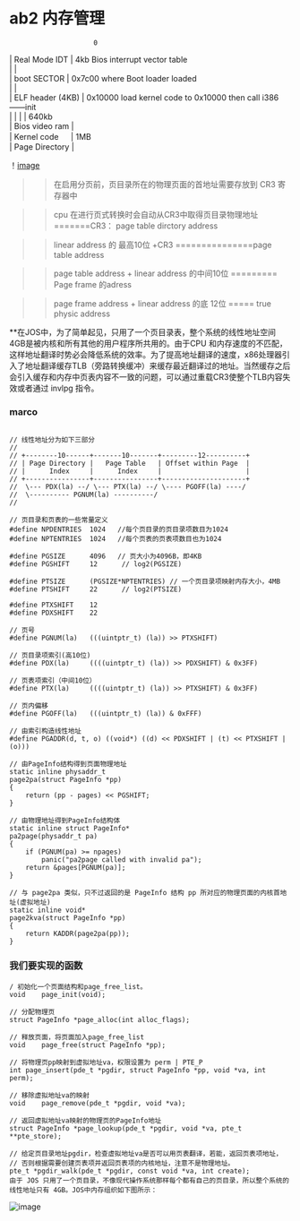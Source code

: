 # ab2 内存管理
                         0  
|  Real Mode IDT      |  4kb Bios interrupt vector table  
|                     |    
|  boot SECTOR        | 0x7c00 where Boot loader loaded  
|                     |     
|  ELF header (4KB)   | 0x10000  load kernel code to 0x10000 then call i386——init  
|                     |
|                     | 640kb  
|  Bios video ram     |  
|  Kernel code   　   | 1MB  
|  Page Directory     |   


！[image ](https://github.com/XihuiZhang/6.828-os-lab/blob/master/286774-73004835aee1e4bc.png)

>> 在启用分页前，页目录所在的物理页面的首地址需要存放到 CR3 寄存器中

>> cpu 在进行页式转换时会自动从CR3中取得页目录物理地址   =======CR3： page table dirctory address

>> linear address 的 最高10位 +CR3 ===============page table address

>> page table address + linear address 的中间10位 ========= Page frame 的adress

>> page frame address + linear address 的底 12位 ===== true physic address

**在JOS中，为了简单起见，只用了一个页目录表，整个系统的线性地址空间4GB是被内核和所有其他的用户程序所共用的。由于CPU 和内存速度的不匹配，这样地址翻译时势必会降低系统的效率。为了提高地址翻译的速度，x86处理器引入了地址翻译缓存TLB（旁路转换缓冲）来缓存最近翻译过的地址。当然缓存之后会引入缓存和内存中页表内容不一致的问题，可以通过重载CR3使整个TLB内容失效或者通过 invlpg 指令。

### marco

```

// 线性地址分为如下三部分
//
// +--------10------+-------10-------+---------12----------+
// | Page Directory |   Page Table   | Offset within Page  |
// |      Index     |      Index     |                     |
// +----------------+----------------+---------------------+
//  \--- PDX(la) --/ \--- PTX(la) --/ \---- PGOFF(la) ----/
//  \---------- PGNUM(la) ----------/
//

// 页目录和页表的一些常量定义
#define NPDENTRIES  1024   //每个页目录的页目录项数目为1024
#define NPTENTRIES  1024   //每个页表的页表项数目也为1024

#define PGSIZE      4096   // 页大小为4096B，即4KB
#define PGSHIFT     12      // log2(PGSIZE)

#define PTSIZE      (PGSIZE*NPTENTRIES) // 一个页目录项映射内存大小，4MB
#define PTSHIFT     22      // log2(PTSIZE)

#define PTXSHIFT    12       
#define PDXSHIFT    22  

// 页号
#define PGNUM(la)   (((uintptr_t) (la)) >> PTXSHIFT)

// 页目录项索引(高10位)
#define PDX(la)     ((((uintptr_t) (la)) >> PDXSHIFT) & 0x3FF)

// 页表项索引（中间10位）
#define PTX(la)     ((((uintptr_t) (la)) >> PTXSHIFT) & 0x3FF)

// 页内偏移
#define PGOFF(la)   (((uintptr_t) (la)) & 0xFFF)

// 由索引构造线性地址
#define PGADDR(d, t, o) ((void*) ((d) << PDXSHIFT | (t) << PTXSHIFT | (o)))

// 由PageInfo结构得到页面物理地址
static inline physaddr_t
page2pa(struct PageInfo *pp)
{
    return (pp - pages) << PGSHIFT;
}

// 由物理地址得到PageInfo结构体
static inline struct PageInfo*
pa2page(physaddr_t pa) 
{
    if (PGNUM(pa) >= npages)
        panic("pa2page called with invalid pa");
    return &pages[PGNUM(pa)];
}

// 与 page2pa 类似，只不过返回的是 PageInfo 结构 pp 所对应的物理页面的内核首地址(虚拟地址)
static inline void*
page2kva(struct PageInfo *pp)
{
    return KADDR(page2pa(pp));
}
```
### 我们要实现的函数
```
/ 初始化一个页面结构和page_free_list。
void    page_init(void);

// 分配物理页
struct PageInfo *page_alloc(int alloc_flags);

// 释放页面，将页面加入page_free_list
void    page_free(struct PageInfo *pp);

// 将物理页pp映射到虚拟地址va，权限设置为 perm | PTE_P
int page_insert(pde_t *pgdir, struct PageInfo *pp, void *va, int perm);

// 移除虚拟地址va的映射
void    page_remove(pde_t *pgdir, void *va);

// 返回虚拟地址va映射的物理页的PageInfo地址
struct PageInfo *page_lookup(pde_t *pgdir, void *va, pte_t **pte_store);

// 给定页目录地址pgdir，检查虚拟地址va是否可以用页表翻译，若能，返回页表项地址，
// 否则根据需要创建页表项并返回页表项的内核地址，注意不是物理地址。
pte_t *pgdir_walk(pde_t *pgdir, const void *va, int create);
由于 JOS 只用了一个页目录，不像现代操作系统那样每个都有自己的页目录，所以整个系统的线性地址只有 4GB。JOS中内存组织如下图所示：
```
![image](https://upload-images.jianshu.io/upload_images/286774-70ab857ebcd75702.png?imageMogr2/auto-orient/strip%7CimageView2/2/w/1000)
